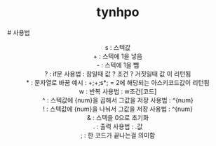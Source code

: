 <h1 align="center">tynhpo</h1>
# 사용법
<p align="center">
s : 스텍값<br>
+ : 스텍에 1을 넣음<br>
- : 스텍에 1을 뺌<br>
? : if문 사용법 : 참일때 값 ? 조건 ? 거짓일때 값 이 리턴됨<br>
* : 문자열로 바꿈 예시 : +;+;s*; = 2에 해당되는 아스키코드값이 리턴됨<br>
w : 반복 사용법 : w조건[코드]<br>
^ : 스텍값에 {num}을 곱해서 그값을 저장 사용법 : ^{num}<br>
! : 스텍값에 {num}을 나눠서 그값을 저장 사용법 : ^{num}<br>
& : 스텍을 0으로 초기화<br>
. : 출력 사용법 : .값<br>
; : 한 코드가 끝나는걸 의미함<br>
</p>
